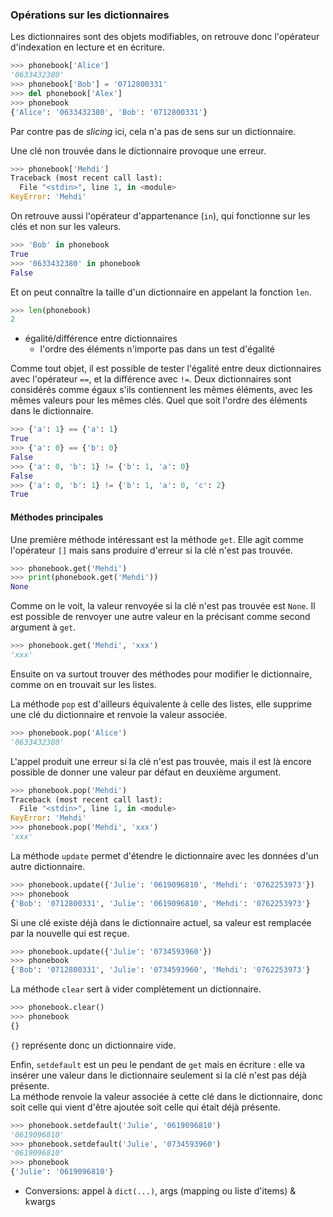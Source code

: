 ### Opérations sur les dictionnaires

Les dictionnaires sont des objets modifiables, on retrouve donc l'opérateur d'indexation en lecture et en écriture.

```python
>>> phonebook['Alice']
'0633432380'
>>> phonebook['Bob'] = '0712800331'
>>> del phonebook['Alex']
>>> phonebook
{'Alice': '0633432380', 'Bob': '0712800331'}
```

Par contre pas de _slicing_ ici, cela n'a pas de sens sur un dictionnaire.

Une clé non trouvée dans le dictionnaire provoque une erreur.

```python
>>> phonebook['Mehdi']
Traceback (most recent call last):
  File "<stdin>", line 1, in <module>
KeyError: 'Mehdi'
```

On retrouve aussi l'opérateur d'appartenance (`in`), qui fonctionne sur les clés et non sur les valeurs.

```python
>>> 'Bob' in phonebook
True
>>> '0633432380' in phonebook
False
```

Et on peut connaître la taille d'un dictionnaire en appelant la fonction `len`.

```python
>>> len(phonebook)
2
```

* égalité/différence entre dictionnaires
    * l'ordre des éléments n'importe pas dans un test d'égalité

Comme tout objet, il est possible de tester l'égalité entre deux dictionnaires avec l'opérateur `==`, et la différence avec `!=`.
Deux dictionnaires sont considérés comme égaux s'ils contiennent les mêmes éléments, avec les mêmes valeurs pour les mêmes clés.
Quel que soit l'ordre des éléments dans le dictionnaire.

```python
>>> {'a': 1} == {'a': 1}
True
>>> {'a': 0} == {'b': 0}
False
>>> {'a': 0, 'b': 1} != {'b': 1, 'a': 0}
False
>>> {'a': 0, 'b': 1} != {'b': 1, 'a': 0, 'c': 2}
True
```

#### Méthodes principales

Une première méthode intéressant est la méthode `get`.
Elle agit comme l'opérateur `[]` mais sans produire d'erreur si la clé n'est pas trouvée.

```python
>>> phonebook.get('Mehdi')
>>> print(phonebook.get('Mehdi'))
None
```

Comme on le voit, la valeur renvoyée si la clé n'est pas trouvée est `None`.
Il est possible de renvoyer une autre valeur en la précisant comme second argument à `get`.

```python
>>> phonebook.get('Mehdi', 'xxx')
'xxx'
```

Ensuite on va surtout trouver des méthodes pour modifier le dictionnaire, comme on en trouvait sur les listes.

La méthode `pop` est d'ailleurs équivalente à celle des listes, elle supprime une clé du dictionnaire et renvoie la valeur associée.

```python
>>> phonebook.pop('Alice')
'0633432380'
```

L'appel produit une erreur si la clé n'est pas trouvée, mais il est là encore possible de donner une valeur par défaut en deuxième argument.

```python
>>> phonebook.pop('Mehdi')
Traceback (most recent call last):
  File "<stdin>", line 1, in <module>
KeyError: 'Mehdi'
>>> phonebook.pop('Mehdi', 'xxx')
'xxx'
```

La méthode `update` permet d'étendre le dictionnaire avec les données d'un autre dictionnaire.

```python
>>> phonebook.update({'Julie': '0619096810', 'Mehdi': '0762253973'})
>>> phonebook
{'Bob': '0712800331', 'Julie': '0619096810', 'Mehdi': '0762253973'}
```

Si une clé existe déjà dans le dictionnaire actuel, sa valeur est remplacée par la nouvelle qui est reçue.

```python
>>> phonebook.update({'Julie': '0734593960'})
>>> phonebook
{'Bob': '0712800331', 'Julie': '0734593960', 'Mehdi': '0762253973'}
```

La méthode `clear` sert à vider complètement un dictionnaire.

```python
>>> phonebook.clear()
>>> phonebook
{}
```

`{}` représente donc un dictionnaire vide.

Enfin, `setdefault` est un peu le pendant de `get` mais en écriture : elle va insérer une valeur dans le dictionnaire seulement si la clé n'est pas déjà présente.  
La méthode renvoie la valeur associée à cette clé dans le dictionnaire, donc soit celle qui vient d'être ajoutée soit celle qui était déjà présente.

```python
>>> phonebook.setdefault('Julie', '0619096810')
'0619096810'
>>> phonebook.setdefault('Julie', '0734593960')
'0619096810'
>>> phonebook
{'Julie': '0619096810'}
```

* Conversions: appel à `dict(...)`, args (mapping ou liste d'items) & kwargs